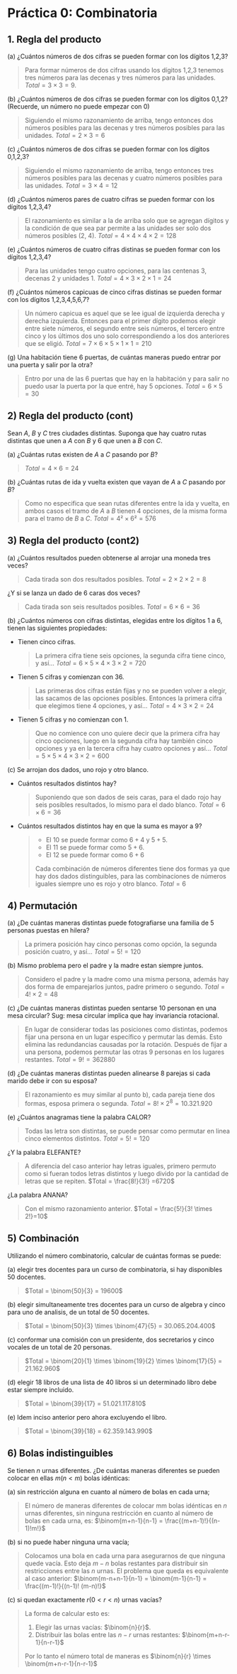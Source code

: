 # Práctica 0: Combinatoria

## 1. Regla del producto

(a) ¿Cuántos números de dos cifras se pueden formar con los dı́gitos 1,2,3?

> Para formar números de dos cifras usando los dígitos 1,2,3 tenemos tres números para las decenas y tres números para las unidades. $Total= 3 \times 3 = 9$.

(b) ¿Cuántos números de dos cifras se pueden formar con los dı́gitos 0,1,2? (Recuerde, un número no puede empezar con 0)

> Siguiendo el mismo razonamiento de arriba, tengo entonces dos números posibles para las decenas y tres números posibles para las unidades. $Total = 2 \times 3 = 6$

(c) ¿Cuántos números de dos cifras se pueden formar con los dı́gitos 0,1,2,3?

> Siguiendo el mismo razonamiento de arriba, tengo entonces tres números posibles para las decenas y cuatro números posibles para las unidades. $Total = 3 \times 4 = 12$

(d) ¿Cuántos números pares de cuatro cifras se pueden formar con los dı́gitos 1,2,3,4?

> El razonamiento es similar a la de arriba solo que se agregan dígitos y la condición de que sea par permite a las unidades ser solo dos números posibles (2, 4). $Total = 4 \times 4 \times 4 \times 2 = 128$ 

(e) ¿Cuántos números de cuatro cifras distinas se pueden formar con los dı́gitos 1,2,3,4?

> Para las unidades tengo cuatro opciones, para las centenas 3, decenas 2 y unidades 1. $Total = 4 \times 3 \times 2 \times 1 = 24$

(f) ¿Cuántos números capicuas de cinco cifras distinas se pueden formar con los dı́gitos 1,2,3,4,5,6,7?

> Un número capicua es aquel que se lee igual de izquierda derecha y derecha izquierda. Entonces para el primer dígito podemos elegir entre siete números, el segundo entre seis números, el tercero entre cinco y los últimos dos uno solo correspondiendo a los dos anteriores que se eligió. $Total = 7 \times 6 \times 5 \times 1 \times 1 = 210$

(g) Una habitación tiene 6 puertas, de cuántas maneras puedo entrar por una puerta y salir por la otra?

> Entro por una de las 6 puertas que hay en la habitación y para salir no puedo usar la puerta por la que entré, hay 5 opciones. $Total = 6 \times 5 = 30$

## 2) Regla del producto (cont)

Sean $A$, $B$ y $C$ tres ciudades distintas. Suponga que hay cuatro rutas distintas que unen a $A$ con $B$ y $6$ que unen a $B$ con $C$.

(a) ¿Cuántas rutas existen de $A$ a $C$ pasando por $B$?

> $Total = 4 \times 6 = 24$

(b) ¿Cuántas rutas de ida y vuelta existen que vayan de $A$ a $C$ pasando por $B$?

> Como no especifica que sean rutas diferentes entre la ida y vuelta, en ambos casos el tramo de $A$ a $B$ tienen 4 opciones, de la misma forma para el tramo de $B$ a $C$. $Total = 4² \times 6² = 576$

## 3) Regla del producto (cont2)

(a) ¿Cuántos resultados pueden obtenerse al arrojar una moneda tres veces? 

> Cada tirada son dos resultados posibles. $Total = 2 \times 2 \times 2 = 8$

¿Y si se lanza un dado de 6 caras dos veces?

> Cada tirada son seis resultados posibles. $Total = 6 \times 6 = 36$

(b) ¿Cuántos números con cifras distintas, elegidas entre los dı́gitos 1 a 6, tienen las
siguientes propiedades:

- Tienen cinco cifras.

    > La primera cifra tiene seis opciones, la segunda cifra tiene cinco, y así... $Total = 6 \times 5 \times 4 \times 3 \times 2 = 720$ 

- Tienen 5 cifras y comienzan con 36.

    > Las primeras dos cifras están fijas y no se pueden volver a elegir, las sacamos de las opciones posibles. Entonces la primera cifra que elegimos tiene 4 opciones, y así... $Total = 4 \times 3 \times 2 = 24$

- Tienen 5 cifras y no comienzan con 1.

    > Que no comience con uno quiere decir que la primera cifra hay cinco opciones, luego en la segunda cifra hay también cinco opciones y ya en la tercera cifra hay cuatro opciones y así... $Total = 5 \times 5 \times 4 \times 3 \times 2 = 600$

(c) Se arrojan dos dados, uno rojo y otro blanco.

- Cuántos resultados distintos hay?

    > Suponiendo que son dados de seis caras, para el dado rojo hay seis posibles resultados, lo mismo para el dado blanco. $Total = 6 \times 6 = 36$

- Cuántos resultados distintos hay en que la suma es mayor a 9?

    >- El $10$ se puede formar como $6+4$ y $5+5$.
    >- El $11$ se puede formar como $5+6$.
    >- El $12$ se puede formar como $6+6$
    >
    > Cada combinación de números diferentes tiene dos formas ya que hay dos dados distinguibles, para las combinaciones de números iguales siempre uno es rojo y otro blanco. $Total = 6$

## 4) Permutación

(a) ¿De cuántas maneras distintas puede fotografiarse una familia de 5 personas puestas en hilera?

> La primera posición hay cinco personas como opción, la segunda posición cuatro, y así... $Total = 5! = 120$

(b) Mismo problema pero el padre y la madre estan siempre juntos.

> Considero el padre y la madre como una misma persona, además hay dos forma de emparejarlos juntos, padre primero o segundo. $Total = 4! \times 2 = 48$

(c) ¿De cuántas maneras distintas pueden sentarse 10 personan en una mesa circular? Sug: mesa circular implica que hay invariancia rotacional.

> En lugar de considerar todas las posiciones como distintas, podemos fijar una persona en un lugar específico y permutar las demás. Esto elimina las redundancias causadas por la rotación. Después de fijar a una persona, podemos permutar las otras 9 personas en los lugares restantes. $Total = 9! = 362880$

(d) ¿De cuántas maneras distintas pueden alinearse 8 parejas si cada marido debe ir con su esposa?

> El razonamiento es muy similar al punto b), cada pareja tiene dos formas, esposa primera o segunda. $Total = 8! \times 2^8 = 10.321.920$

(e) ¿Cuántos anagramas tiene la palabra CALOR? 

> Todas las letra son distintas, se puede pensar como permutar en linea cinco elementos distintos. $Total = 5! = 120$ 

¿Y la palabra ELEFANTE?

> A diferencia del caso anterior hay letras iguales, primero permuto como si fueran todos letras distintos y luego divido por la cantidad de letras que se repiten. $Total = \frac{8!}{3!} =6720$

¿La palabra ANANA?

> Con el mismo razonamiento anterior. $Total = \frac{5!}{3! \times 2!}=10$ 

## 5) Combinación
Utilizando el número combinatorio, calcular de cuántas formas se puede:

(a) elegir tres docentes para un curso de combinatoria, si hay disponibles 50 docentes.

> $Total = \binom{50}{3} = 19600$ 

(b) elegir simultaneamente tres docentes para un curso de algebra y cinco para uno de analisis, de un total de 50 docentes.

> $Total = \binom{50}{3} \times \binom{47}{5} = 30.065.204.400$

(c) conformar una comisión con un presidente, dos secretarios y cinco vocales de un total de 20 personas.

> $Total = \binom{20}{1} \times \binom{19}{2} \times \binom{17}{5} = 21.162.960$

(d) elegir 18 libros de una lista de 40 libros si un determinado libro debe estar siempre incluido.

> $Total = \binom{39}{17} = 51.021.117.810$

(e) Idem inciso anterior pero ahora excluyendo el libro.

> $Total = \binom{39}{18} = 62.359.143.990$

## 6) Bolas indistinguibles
Se tienen $n$ urnas diferentes. ¿De cuántas maneras diferentes se pueden colocar en ellas $m (n < m)$ bolas idénticas:

(a) sin restricción alguna en cuanto al número de bolas en cada urna;

> El número de maneras diferentes de colocar mm bolas idénticas en $n$ urnas diferentes, sin ninguna restricción en cuanto al número de bolas en cada urna, es: $\binom{m+n-1}{n-1} = \frac{(m+n-1)!}{(n-1)!m!}$

(b) si no puede haber ninguna urna vacı́a;

> Colocamos una bola en cada urna para asegurarnos de que ninguna quede vacía. Esto deja $m−n$ bolas restantes para distribuir sin restricciones entre las $n$ urnas. El problema que queda es equivalente al caso anterior: $\binom{m-n+n-1}{n-1} = \binom{m-1}{n-1} = \frac{(m-1)!}{(n-1)! (m-n)!}$

(c) si quedan exactamente $r (0 < r < n)$ urnas vacı́as?

> La forma de calcular esto es:
> 1. Elegir las urnas vacías: $\binom{n}{r}$.
> 2. Distribuir las bolas entre las $n−r$ urnas restantes: $\binom{m+n-r-1}{n-r-1}$
>
>Por lo tanto el número total de maneras es $\binom{n}{r} \times \binom{m+n-r-1}{n-r-1}$

